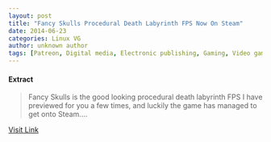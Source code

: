 ```yaml
---
layout: post
title: "Fancy Skulls Procedural Death Labyrinth FPS Now On Steam"
date: 2014-06-23
categories: Linux VG
author: unknown author
tags: [Patreon, Digital media, Electronic publishing, Gaming, Video gaming]
---
```





#### Extract
>Fancy Skulls is the good looking procedural death labyrinth FPS I have previewed for you a few times, and luckily the game has managed to get onto Steam....



[Visit Link](http://www.gamingonlinux.com/articles/fancy-skulls-procedural-death-labyrinth-fps-now-on-steam.3919/)


